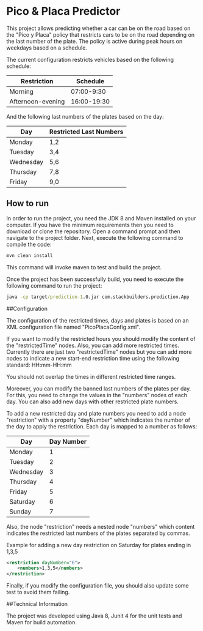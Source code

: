 # Pico & Placa Predictor
This project allows predicting whether a car can be on the road based on the "Pico y Placa" policy that restricts cars to be on the road depending on the last number of the plate. 
The policy is active during peak hours on weekdays based on a schedule.

The current configuration restricts vehicles based on the following schedule:

Restriction | Schedule
-----------|---------
Morning | 07:00-9:30
Afternoon-evening | 16:00-19:30



And the following last numbers of the plates based on the day:

Day  | Restricted Last Numbers
---- | -------------
Monday | 1,2
Tuesday | 3,4
Wednesday | 5,6
Thursday | 7,8
Friday | 9,0

## How to run

In order to run the project, you need the JDK 8 and Maven installed on your computer.
If you have the minimum requirements then you need to download or clone the repository.
Open a command prompt and then navigate to the project folder. 
Next, execute the following command to compile the code:

```cmd
mvn clean install
```

This command will invoke maven to test and build the project.

Once the project has been successfully build, you need to execute the following command to run the project:

```cmd
java -cp target/prediction-1.0.jar com.stackbuilders.prediction.App
```



##Configuration

The configuration of the restricted times, days and plates is based on an XML configuration file named "PicoPlacaConfig.xml".

If you want to modify the restricted hours you should modify the content of the "restrictedTime" nodes.
Also, you can add more restricted times. Currently there are just two "restrictedTime" nodes but you can add more nodes to indicate a new start-end restriction time using the following standard:
HH:mm-HH:mm 

You should not overlap the times in different restricted time ranges.

Moreover, you can modify the banned last numbers of the plates per day. For this, you need to change the values in the "numbers" nodes of each day. You can also add new days with other restricted plate numbers.

To add a new restricted day and plate numbers you need to add a node "restriction" with a property "dayNumber" which indicates the number of the day to apply the restriction. Each day is mapped to a number as follows:

Day | Day Number
----|-----
Monday | 1 
Tuesday | 2
Wednesday | 3
Thursday | 4
Friday | 5
Saturday | 6
Sunday | 7   

Also, the node "restriction" needs a nested node "numbers" which content indicates the restricted last numbers of the plates separated by commas.

Example for adding a new day restriction on Saturday for plates ending in 1,3,5

```xml
<restriction dayNumber="6">
    <numbers>1,3,5</numbers>
</restriction>
```

Finally, if you modify the configuration file, you should also update some test to avoid them failing.

##Technical Information

The project was developed using Java 8, Junit 4 for the unit tests and Maven for build automation.

